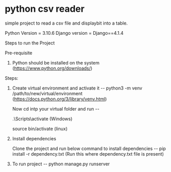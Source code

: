 # python csv reader

simple project to read a csv file and displaybit into a table.

Python Version = 3.10.6
Django version = Django==4.1.4

Steps to run the Project

Pre-requisite 
1) Python should be installed on the system  (https://www.python.org/downloads/)

Steps:

1) Create virtual environment and activate it --
   python3 -m venv /path/to/new/virtual/environment   (https://docs.python.org/3/library/venv.html)
   
   Now cd intp your virtual folder and run --
   
   .\Scripts\activate (Windows)
   
   source bin/activate (linux)

2) Install dependencies
   
   Clone the project and run below command to install dependencies --
   pip install -r dependency.txt  (Run this where dependency.txt file is present)
   

3) To run project --
   python manage.py runserver

